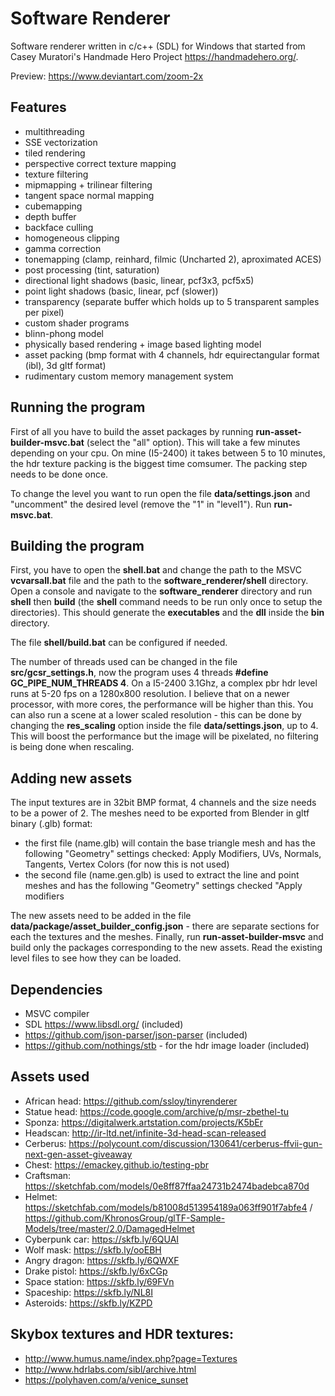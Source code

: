 ﻿# Software Renderer

Software renderer written in c/c++ (SDL) for Windows that started from Casey Muratori's Handmade Hero Project https://handmadehero.org/.

Preview: https://www.deviantart.com/zoom-2x

## Features

* multithreading
* SSE vectorization
* tiled rendering
* perspective correct texture mapping
* texture filtering
* mipmapping + trilinear filtering
* tangent space normal mapping
* cubemapping
* depth buffer
* backface culling
* homogeneous clipping
* gamma correction
* tonemapping (clamp, reinhard, filmic (Uncharted 2), aproximated ACES)
* post processing (tint, saturation)
* directional light shadows (basic, linear, pcf3x3, pcf5x5)
* point light shadows (basic, linear, pcf (slower))
* transparency (separate buffer which holds up to 5 transparent samples per pixel)
* custom shader programs
* blinn-phong model
* physically based rendering + image based lighting model
* asset packing (bmp format with 4 channels, hdr equirectangular format (ibl), 3d gltf format)
* rudimentary custom memory management system

## Running the program

First of all you have to build the asset packages by running **run-asset-builder-msvc.bat** (select the "all" option). This will take a few minutes depending on your cpu. On mine (I5-2400) it takes between 5 to 10 minutes, the hdr texture packing is the biggest time comsumer. The packing step needs to be done once.

To change the level you want to run open the file **data/settings.json** and "uncomment" the desired level (remove the "1" in "level1"). Run **run-msvc.bat**.

## Building the program

First, you have to open the **shell.bat** and change the path to the MSVC **vcvarsall.bat** file and the path to the **software_renderer/shell** directory. Open a console and navigate to the **software_renderer** directory and run **shell** then **build** (the **shell** command needs to be run only once to setup the directories). This should generate the **executables** and the **dll** inside the **bin** directory.

The file **shell/build.bat** can be configured if needed.

The number of threads used can be changed in the file **src/gcsr_settings.h**, now the program uses 4 threads **#define GC_PIPE_NUM_THREADS 4**. On a I5-2400 3.1Ghz, a complex pbr hdr level runs at 5-20 fps on a 1280x800 resolution. I believe that on a newer processor, with more cores, the performance will be higher than this. You can also run a scene at a lower scaled resolution - this can be done by changing the **res_scaling** option inside the file **data/settings.json**, up to 4. This will boost the performance but the image will be pixelated, no filtering is being done when rescaling.

## Adding new assets

The input textures are in 32bit BMP format, 4 channels and the size needs to be a power of 2. The meshes need to be exported from Blender in gltf binary (.glb) format: 
* the first file (name.glb) will contain the base triangle mesh and has the following "Geometry" settings checked: Apply Modifiers, UVs, Normals, Tangents, Vertex Colors (for now this is not used)
* the second file (name.gen.glb) is used to extract the line and point meshes and has the following "Geometry" settings checked "Apply modifiers

The new assets need to be added in the file **data/package/asset_builder_config.json** - there are separate sections for each the textures and the meshes. Finally, run **run-asset-builder-msvc** and build only the packages corresponding to the new assets. Read the existing level files to see how they can be loaded.

## Dependencies

* MSVC compiler
* SDL https://www.libsdl.org/ (included)
* https://github.com/json-parser/json-parser (included)
* https://github.com/nothings/stb - for the hdr image loader (included)

## Assets used

* African head: https://github.com/ssloy/tinyrenderer
* Statue head: https://code.google.com/archive/p/msr-zbethel-tu
* Sponza: https://digitalwerk.artstation.com/projects/K5bEr
* Headscan: http://ir-ltd.net/infinite-3d-head-scan-released
* Cerberus: https://polycount.com/discussion/130641/cerberus-ffvii-gun-next-gen-asset-giveaway
* Chest: https://emackey.github.io/testing-pbr
* Craftsman: https://sketchfab.com/models/0e8ff87ffaa24731b2474badebca870d
* Helmet: https://sketchfab.com/models/b81008d513954189a063ff901f7abfe4 / https://github.com/KhronosGroup/glTF-Sample-Models/tree/master/2.0/DamagedHelmet
* Cyberpunk car: https://skfb.ly/6QUAI
* Wolf mask: https://skfb.ly/ooEBH
* Angry dragon: https://skfb.ly/6QWXF
* Drake pistol: https://skfb.ly/6xCGp
* Space station: https://skfb.ly/69FVn
* Spaceship: https://skfb.ly/NL8I
* Asteroids: https://skfb.ly/KZPD

## Skybox textures and HDR textures:

* http://www.humus.name/index.php?page=Textures
* http://www.hdrlabs.com/sibl/archive.html
* https://polyhaven.com/a/venice_sunset